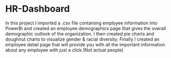 # HR-Dashboard
In this project I imported a .csv file containing employee information into PowerBi and created an employee demographics page that gives the overall demographic outlook of the organization.
I then created pie charts and doughnut charts to visualize gender & racial diversity.
Finally I created an employee detail page that will provide you with all the important information about any employee with just a click.(Not actual people)
